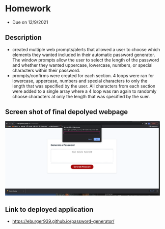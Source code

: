 # Homework 
* Due on 12/9/2021


## Description
* created multiple web prompts/alerts that allowed a user to choose which elements they wanted included in their automatic password generator.  The window prompts allow the user to select the length of the password and whether they wanted uppercase, lowercase, numbers, or special characters within their password.  
* prompts/confirms were created for each section.  4 loops were ran for lowercase, uppercase, numbers and special characters to only the length that was specified by the user.  All characters from each section were added to a single array where a 4 loop was ran again to randomly choose characters at only the length that was specified by the suer. 


## Screen shot of final depolyed webpage
![screenshot](assets/images/screenshot.png)


## Link to deployed application
* https://eburger939.github.io/password-generator/

